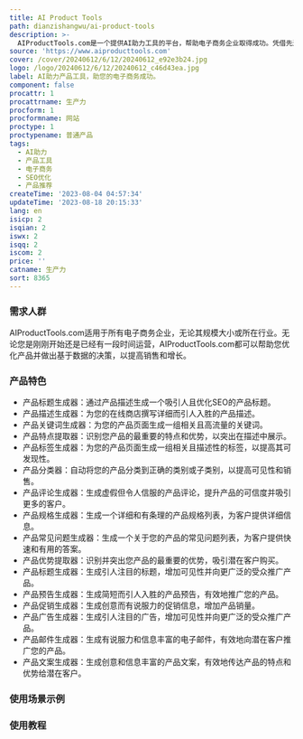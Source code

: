 ```yaml
---
title: AI Product Tools
path: dianzishangwu/ai-product-tools
description: >-
  AIProductTools.com是一个提供AI助力工具的平台，帮助电子商务企业取得成功。凭借先进的技术，它使企业能够优化其产品，并做出基于数据的决策，推动销售和增长。无论您是想简化产品目录、改进产品推荐，还是提升SEO，AIProductTools.com都有您需要的工具。
source: 'https://www.aiproducttools.com'
cover: /cover/20240612/6/12/20240612_e92e3b24.jpg
logo: /logo/20240612/6/12/20240612_c46d43ea.jpg
label: AI助力产品工具，助您的电子商务成功。
component: false
procattr: 1
procattrname: 生产力
procform: 1
procformname: 网站
proctype: 1
proctypename: 普通产品
tags:
  - AI助力
  - 产品工具
  - 电子商务
  - SEO优化
  - 产品推荐
createTime: '2023-08-04 04:57:34'
updateTime: '2023-08-18 20:15:33'
lang: en
isicp: 2
isqian: 2
iswx: 2
isqq: 2
iscom: 2
price: ''
catname: 生产力
sort: 8365
---
```




### 需求人群
AIProductTools.com适用于所有电子商务企业，无论其规模大小或所在行业。无论您是刚刚开始还是已经有一段时间运营，AIProductTools.com都可以帮助您优化产品并做出基于数据的决策，以提高销售和增长。

### 产品特色
- 产品标题生成器：通过产品描述生成一个吸引人且优化SEO的产品标题。
- 产品描述生成器：为您的在线商店撰写详细而引人入胜的产品描述。
- 产品关键词生成器：为您的产品页面生成一组相关且高流量的关键词。
- 产品特点提取器：识别您产品的最重要的特点和优势，以突出在描述中展示。
- 产品标签生成器：为您的产品页面生成一组相关且描述性的标签，以提高其可发现性。
- 产品分类器：自动将您的产品分类到正确的类别或子类别，以提高可见性和销售。
- 产品评论生成器：生成虚假但令人信服的产品评论，提升产品的可信度并吸引更多的客户。
- 产品规格生成器：生成一个详细和有条理的产品规格列表，为客户提供详细信息。
- 产品常见问题生成器：生成一个关于您的产品的常见问题列表，为客户提供快速和有用的答案。
- 产品优势提取器：识别并突出您产品的最重要的优势，吸引潜在客户购买。
- 产品标题生成器：生成引人注目的标题，增加可见性并向更广泛的受众推广产品。
- 产品预告生成器：生成简短而引人入胜的产品预告，有效地推广您的产品。
- 产品促销生成器：生成创意而有说服力的促销信息，增加产品销量。
- 产品广告生成器：生成引人注目的广告，增加可见性并向更广泛的受众推广产品。
- 产品邮件生成器：生成有说服力和信息丰富的电子邮件，有效地向潜在客户推广您的产品。
- 产品文案生成器：生成创意和信息丰富的产品文案，有效地传达产品的特点和优势给潜在客户。

### 使用场景示例


### 使用教程


  
